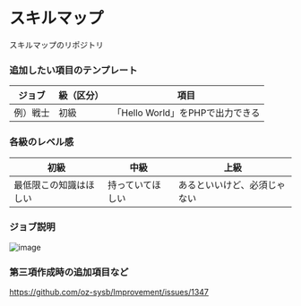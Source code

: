 # スキルマップ
スキルマップのリポジトリ

### 追加したい項目のテンプレート

ジョブ | 級（区分）|項目
------------ | ------------- | -------------
 例）戦士 | 初級 | 「Hello World」をPHPで出力できる

### 各級のレベル感
初級 | 中級|上級
------------ | ------------- | -------------
最低限この知識はほしい | 持っていてほしい | あるといいけど、必須じゃない

### ジョブ説明

![image](https://cloud.githubusercontent.com/assets/7553928/10837805/fd3191a6-7f00-11e5-8b39-44e3ddfd508d.png)

### 第三項作成時の追加項目など
https://github.com/oz-sysb/Improvement/issues/1347
